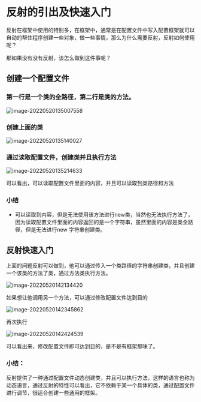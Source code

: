 # 反射的引出及快速入门

反射在框架中使用的特别多，在框架中，通常是在配置文件中写入配置框架就可以自动的帮住程序创建一些对象，做一些事情，那么为什么需要反射，反射如何使用呢？

<!--more-->

那如果没有没有反射，该怎么做到这件事呢？

## 创建一个配置文件

### 第一行是一个类的全路径，第二行是类的方法。

![image-20220520135007558](https://misteryliu.oss-cn-beijing.aliyuncs.com/image/image-20220520135007558.png)

###  创建上面的类

![image-20220520135140027](https://misteryliu.oss-cn-beijing.aliyuncs.com/image/image-20220520135140027.png)

### 通过读取配置文件，创建类并且执行方法

![image-20220520135214633](https://misteryliu.oss-cn-beijing.aliyuncs.com/image/image-20220520135214633.png)

可以看出，可以读取配置文件里面的内容，并且可以读取到类路径和方法

### 小结

- 可以读取到内容，但是无法使用该方法进行new类，当然也无法执行方法了，因为读取配置文件里面的内容返回的是一个字符串，虽然里面的内容是类全路径，但是无法进行new 字符串创建类。

## 反射快速入门

上面的问题反射可以做到，他可以通过传入一个类路径的字符串创建类，并且创建一个该类的方法了类，通过方法类执行方法。

![image-20220520142134420](https://misteryliu.oss-cn-beijing.aliyuncs.com/image/image-20220520142134420.png)

如果想让他调用另一个方法，可以通过修改配置文件达到目的

![image-20220520142345862](https://misteryliu.oss-cn-beijing.aliyuncs.com/image/image-20220520142345862.png)

再次执行

![image-20220520142424539](https://misteryliu.oss-cn-beijing.aliyuncs.com/image/image-20220520142424539.png)

可以看出来，修改配置文件即可达到目的，是不是有框架那味了。

### 小结：

反射提供了一种通过配置文件动态创建类，并且可以执行方法，这样的语言也称为动态语言，通过反射的特性可以看出，它不依赖于某一个具体的类，通过配置文件进行调节，很适合创建一些通用的框架。